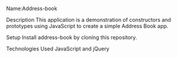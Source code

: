 Name:Address-book

Description
This application is a demonstration of constructors and prototypes using JavaScript to create a simple Address Book app.

Setup
Install address-book by cloning this repository.

Technologies Used
JavaScript and jQuery
